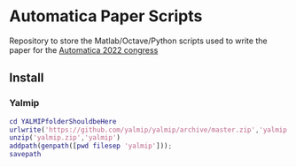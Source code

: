 # Automatica Paper Scripts
Repository to store the Matlab/Octave/Python scripts used to write the paper for the [Automatica 2022 congress]

[Automatica 2022 congress]: https://www.sba.org.br/cba2022/%o-evento

## Install

### Yalmip

```matlab
cd YALMIPfolderShouldbeHere
urlwrite('https://github.com/yalmip/yalmip/archive/master.zip','yalmip.zip');
unzip('yalmip.zip','yalmip')
addpath(genpath([pwd filesep 'yalmip']));
savepath
```